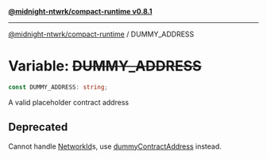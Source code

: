 [**@midnight-ntwrk/compact-runtime v0.8.1**](../README.md)

***

[@midnight-ntwrk/compact-runtime](../globals.md) / DUMMY\_ADDRESS

# Variable: ~~DUMMY\_ADDRESS~~

```ts
const DUMMY_ADDRESS: string;
```

A valid placeholder contract address

## Deprecated

Cannot handle [NetworkId](../enumerations/NetworkId.md)s, use
[dummyContractAddress](../functions/dummyContractAddress.md) instead.
